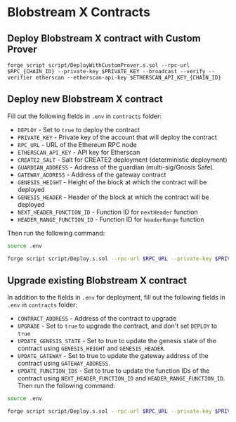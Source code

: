 # Blobstream X Contracts

## Deploy Blobstream X contract with Custom Prover

```shell
forge script script/DeployWithCustomProver.s.sol --rpc-url $RPC_{CHAIN_ID} --private-key $PRIVATE_KEY --broadcast --verify --verifier etherscan --etherscan-api-key $ETHERSCAN_API_KEY_{CHAIN_ID}
```


## Deploy new Blobstream X contract

Fill out the following fields in `.env` in `contracts` folder:

- `DEPLOY` - Set to `true` to deploy the contract
- `PRIVATE_KEY` - Private key of the account that will deploy the contract
- `RPC_URL` - URL of the Ethereum RPC node
- `ETHERSCAN_API_KEY` - API key for Etherscan
- `CREATE2_SALT` - Salt for CREATE2 deployment (deterministic deployment)
- `GUARDIAN_ADDRESS` - Address of the guardian (multi-sig/Gnosis Safe).
- `GATEWAY_ADDRESS` - Address of the gateway contract
- `GENESIS_HEIGHT` - Height of the block at which the contract will be deployed
- `GENESIS_HEADER` - Header of the block at which the contract will be deployed
- `NEXT_HEADER_FUNCTION_ID` - Function ID for `nextHeader` function
- `HEADER_RANGE_FUNCTION_ID` - Function ID for `headerRange` function

Then run the following command:

```bash
source .env

forge script script/Deploy.s.sol --rpc-url $RPC_URL --private-key $PRIVATE_KEY --broadcast --verify --verifier etherscan --etherscan-api-key $ETHERSCAN_API_KEY
```

## Upgrade existing Blobstream X contract

In addition to the fields in `.env` for deployment, fill out the following fields in `.env` in `contracts` folder:

- `CONTRACT_ADDRESS` - Address of the contract to upgrade
- `UPGRADE` - Set to `true` to upgrade the contract, and don't set `DEPLOY` to `true`
- `UPDATE_GENESIS_STATE` - Set to true to update the genesis state of the contract using `GENESIS_HEIGHT` and `GENESIS_HEADER`.
- `UPDATE_GATEWAY` - Set to true to update the gateway address of the contract using `GATEWAY_ADDRESS`.
- `UPDATE_FUNCTION_IDS` - Set to true to update the function IDs of the contract using `NEXT_HEADER_FUNCTION_ID` and `HEADER_RANGE_FUNCTION_ID`.
  Then run the following command:

```bash
source .env

forge script script/Deploy.s.sol --rpc-url $RPC_URL --private-key $PRIVATE_KEY --broadcast --verify --verifier etherscan --etherscan-api-key $ETHERSCAN_API_KEY
```
